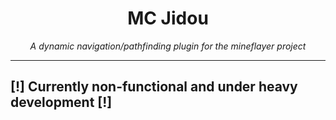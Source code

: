 <h1 align='center'>MC Jidou</h1>
<p align='center' id='shield_icons'>
</p>
<p align='center'><i>A dynamic navigation/pathfinding plugin for the mineflayer project</i></p>

---
## [!] Currently non-functional and under heavy development [!]

